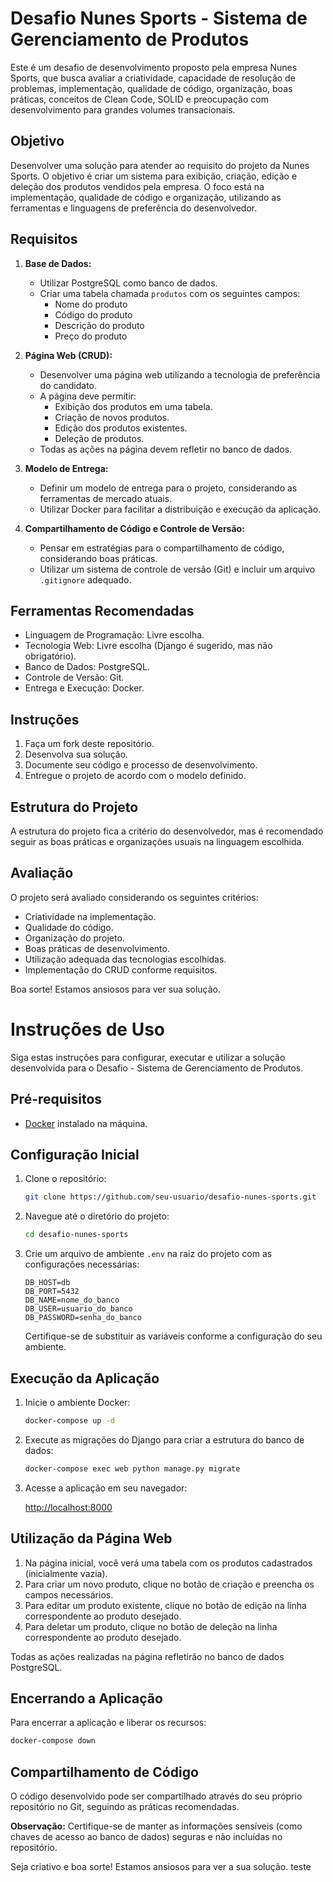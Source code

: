 # Desafio Nunes Sports - Sistema de Gerenciamento de Produtos

Este é um desafio de desenvolvimento proposto pela empresa Nunes Sports, que busca avaliar a criatividade, capacidade de resolução de problemas, implementação, qualidade de código, organização, boas práticas, conceitos de Clean Code, SOLID e preocupação com desenvolvimento para grandes volumes transacionais.

## Objetivo

Desenvolver uma solução para atender ao requisito do projeto da Nunes Sports. O objetivo é criar um sistema para exibição, criação, edição e deleção dos produtos vendidos pela empresa. O foco está na implementação, qualidade de código e organização, utilizando as ferramentas e linguagens de preferência do desenvolvedor.

## Requisitos

1. **Base de Dados:**
   - Utilizar PostgreSQL como banco de dados.
   - Criar uma tabela chamada `produtos` com os seguintes campos:
     - Nome do produto
     - Código do produto
     - Descrição do produto
     - Preço do produto

2. **Página Web (CRUD):**
   - Desenvolver uma página web utilizando a tecnologia de preferência do candidato.
   - A página deve permitir:
     - Exibição dos produtos em uma tabela.
     - Criação de novos produtos.
     - Edição dos produtos existentes.
     - Deleção de produtos.
   - Todas as ações na página devem refletir no banco de dados.

3. **Modelo de Entrega:**
   - Definir um modelo de entrega para o projeto, considerando as ferramentas de mercado atuais.
   - Utilizar Docker para facilitar a distribuição e execução da aplicação.

4. **Compartilhamento de Código e Controle de Versão:**
   - Pensar em estratégias para o compartilhamento de código, considerando boas práticas.
   - Utilizar um sistema de controle de versão (Git) e incluir um arquivo `.gitignore` adequado.

## Ferramentas Recomendadas

- Linguagem de Programação: Livre escolha.
- Tecnologia Web: Livre escolha (Django é sugerido, mas não obrigatório).
- Banco de Dados: PostgreSQL.
- Controle de Versão: Git.
- Entrega e Execução: Docker.

## Instruções

1. Faça um fork deste repositório.
2. Desenvolva sua solução.
3. Documente seu código e processo de desenvolvimento.
4. Entregue o projeto de acordo com o modelo definido.

## Estrutura do Projeto

A estrutura do projeto fica a critério do desenvolvedor, mas é recomendado seguir as boas práticas e organizações usuais na linguagem escolhida.

## Avaliação

O projeto será avaliado considerando os seguintes critérios:

- Criatividade na implementação.
- Qualidade do código.
- Organização do projeto.
- Boas práticas de desenvolvimento.
- Utilização adequada das tecnologias escolhidas.
- Implementação do CRUD conforme requisitos.

Boa sorte! Estamos ansiosos para ver sua solução.
# Instruções de Uso

Siga estas instruções para configurar, executar e utilizar a solução desenvolvida para o Desafio - Sistema de Gerenciamento de Produtos.

## Pré-requisitos

- [Docker](https://www.docker.com/) instalado na máquina.

## Configuração Inicial

1. Clone o repositório:

   ```bash
   git clone https://github.com/seu-usuario/desafio-nunes-sports.git
   ```

2. Navegue até o diretório do projeto:

   ```bash
   cd desafio-nunes-sports
   ```

3. Crie um arquivo de ambiente `.env` na raiz do projeto com as configurações necessárias:

   ```env
   DB_HOST=db
   DB_PORT=5432
   DB_NAME=nome_do_banco
   DB_USER=usuario_do_banco
   DB_PASSWORD=senha_do_banco
   ```

   Certifique-se de substituir as variáveis conforme a configuração do seu ambiente.

## Execução da Aplicação

1. Inicie o ambiente Docker:

   ```bash
   docker-compose up -d
   ```

2. Execute as migrações do Django para criar a estrutura do banco de dados:

   ```bash
   docker-compose exec web python manage.py migrate
   ```

3. Acesse a aplicação em seu navegador:

   [http://localhost:8000](http://localhost:8000)

## Utilização da Página Web

1. Na página inicial, você verá uma tabela com os produtos cadastrados (inicialmente vazia).
2. Para criar um novo produto, clique no botão de criação e preencha os campos necessários.
3. Para editar um produto existente, clique no botão de edição na linha correspondente ao produto desejado.
4. Para deletar um produto, clique no botão de deleção na linha correspondente ao produto desejado.

Todas as ações realizadas na página refletirão no banco de dados PostgreSQL.

## Encerrando a Aplicação

Para encerrar a aplicação e liberar os recursos:

```bash
docker-compose down
```

## Compartilhamento de Código

O código desenvolvido pode ser compartilhado através do seu próprio repositório no Git, seguindo as práticas recomendadas.

**Observação:** Certifique-se de manter as informações sensíveis (como chaves de acesso ao banco de dados) seguras e não incluídas no repositório.

Seja criativo e boa sorte! Estamos ansiosos para ver a sua solução.
teste
